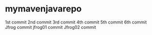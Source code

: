 # mymavenjavarepo
1st commit
2nd commit
3rd commit
4th commit
5th commit
6th commit
Jfrog commit
jfrog01 commit
Jfrog02 commit
